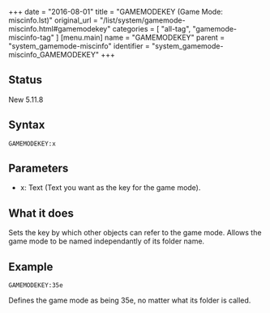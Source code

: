 +++
date = "2016-08-01"
title = "GAMEMODEKEY (Game Mode: miscinfo.lst)"
original_url = "/list/system/gamemode-miscinfo.html#gamemodekey"
categories = [ "all-tag", "gamemode-miscinfo-tag" ]
[menu.main]
    name = "GAMEMODEKEY"
    parent = "system_gamemode-miscinfo"
    identifier = "system_gamemode-miscinfo_GAMEMODEKEY"
+++

## Status

New 5.11.8

## Syntax

`GAMEMODEKEY:x`

## Parameters

-   x: Text (Text you want as the key for the
    game mode).



What it does
------------

Sets the key by which other objects can refer to the game mode. Allows
the game mode to be named independantly of its folder name.

Example
-------

`GAMEMODEKEY:35e`

Defines the game mode as being 35e, no matter what its folder is called.

